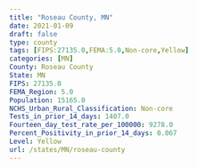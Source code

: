 ```yaml
---
title: "Roseau County, MN"
date: 2021-01-09
draft: false
type: county
tags: [FIPS:27135.0,FEMA:5.0,Non-core,Yellow]
categories: [MN]
County: Roseau County
State: MN
FIPS: 27135.0
FEMA_Region: 5.0
Population: 15165.0
NCHS_Urban_Rural_Classification: Non-core
Tests_in_prior_14_days: 1407.0
Fourteen_day_test_rate_per_100000: 9278.0
Percent_Positivity_in_prior_14_days: 0.067
Level: Yellow
url: /states/MN/roseau-county
---
```




